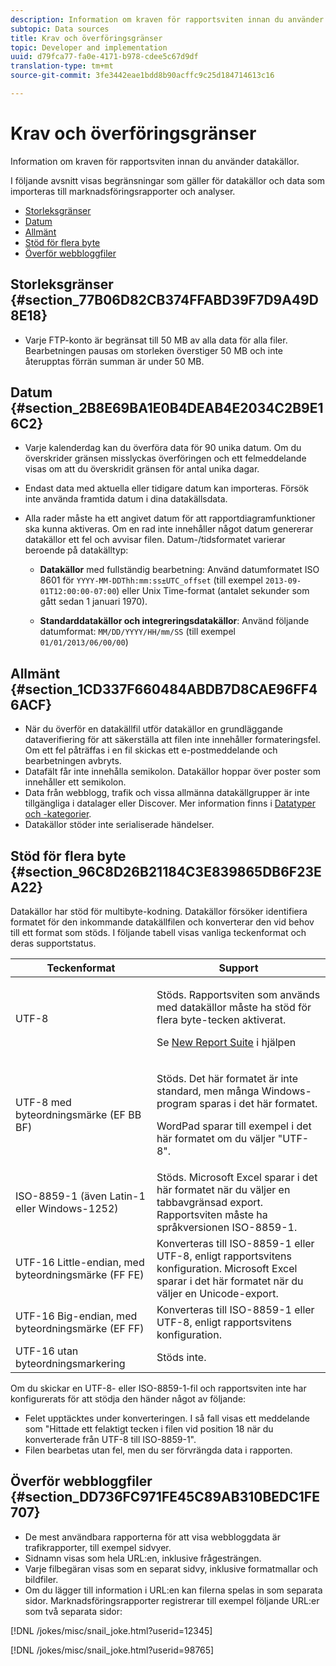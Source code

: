 ```yaml
---
description: Information om kraven för rapportsviten innan du använder datakällor.
subtopic: Data sources
title: Krav och överföringsgränser
topic: Developer and implementation
uuid: d79fca77-fa0e-4171-b978-cdee5c67d9df
translation-type: tm+mt
source-git-commit: 3fe3442eae1bdd8b90acffc9c25d184714613c16

---
```



# Krav och överföringsgränser

Information om kraven för rapportsviten innan du använder datakällor.

I följande avsnitt visas begränsningar som gäller för datakällor och data som importeras till marknadsföringsrapporter och analyser.

* [Storleksgränser](/help/import/c-data-sources/datasrc-requirements.md#section_77B06D82CB374FFABD39F7D9A49D8E18)
* [Datum](/help/import/c-data-sources/datasrc-requirements.md#section_2B8E69BA1E0B4DEAB4E2034C2B9E16C2)
* [Allmänt](/help/import/c-data-sources/datasrc-requirements.md#section_1CD337F660484ABDB7D8CAE96FF46ACF)
* [Stöd för flera byte](/help/import/c-data-sources/datasrc-requirements.md#section_96C8D26B21184C3E839865DB6F23EA22)
* [Överför webbloggfiler](/help/import/c-data-sources/datasrc-requirements.md#section_DD736FC971FE45C89AB310BEDC1FE707)

## Storleksgränser {#section_77B06D82CB374FFABD39F7D9A49D8E18}

* Varje FTP-konto är begränsat till 50 MB av alla data för alla filer. Bearbetningen pausas om storleken överstiger 50 MB och inte återupptas förrän summan är under 50 MB.

## Datum {#section_2B8E69BA1E0B4DEAB4E2034C2B9E16C2}

* Varje kalenderdag kan du överföra data för 90 unika datum. Om du överskrider gränsen misslyckas överföringen och ett felmeddelande visas om att du överskridit gränsen för antal unika dagar.
* Endast data med aktuella eller tidigare datum kan importeras. Försök inte använda framtida datum i dina datakällsdata.
* Alla rader måste ha ett angivet datum för att rapportdiagramfunktioner ska kunna aktiveras. Om en rad inte innehåller något datum genererar datakällor ett fel och avvisar filen. Datum-/tidsformatet varierar beroende på datakälltyp:

   * **Datakällor** med fullständig bearbetning: Använd datumformatet ISO 8601 för `YYYY-MM-DDThh:mm:ss±UTC_offset` (till exempel `2013-09-01T12:00:00-07:00`) eller Unix Time-format (antalet sekunder som gått sedan 1 januari 1970).

   * **Standarddatakällor och integreringsdatakällor**: Använd följande datumformat: `MM/DD/YYYY/HH/mm/SS` (till exempel `01/01/2013/06/00/00`)

## Allmänt {#section_1CD337F660484ABDB7D8CAE96FF46ACF}

* När du överför en datakällfil utför datakällor en grundläggande dataverifiering för att säkerställa att filen inte innehåller formateringsfel. Om ett fel påträffas i en fil skickas ett e-postmeddelande och bearbetningen avbryts.
* Datafält får inte innehålla semikolon. Datakällor hoppar över poster som innehåller ett semikolon.
* Data från webblogg, trafik och vissa allmänna datakällgrupper är inte tillgängliga i datalager eller Discover. Mer information finns i [Datatyper och -kategorier](/help/import/c-data-sources/c-datasrc-types/datasrc-categories.md).
* Datakällor stöder inte serialiserade händelser.

## Stöd för flera byte {#section_96C8D26B21184C3E839865DB6F23EA22}

Datakällor har stöd för multibyte-kodning. Datakällor försöker identifiera formatet för den inkommande datakällfilen och konverterar den vid behov till ett format som stöds. I följande tabell visas vanliga teckenformat och deras supportstatus.

<table id="table_F9E685D7EEAB49A9ABAD622AE630EC21"> 
 <thead> 
  <tr> 
   <th colname="col1" class="entry"> Teckenformat </th> 
   <th colname="col2" class="entry"> Support </th> 
  </tr> 
 </thead>
 <tbody> 
  <tr> 
   <td colname="col1"> UTF-8 </td> 
   <td colname="col2"> <p>Stöds. Rapportsviten som används med datakällor måste ha stöd för flera byte-tecken aktiverat. </p> <p>Se <a href="https://docs.adobe.com/content/help/en/analytics/admin/manage-report-suites/new-report-suite/new-report-suite.html"  > New Report Suite</a> i hjälpen </p> </td> 
  </tr> 
  <tr> 
   <td colname="col1"> UTF-8 med byteordningsmärke (EF BB BF) </td> 
   <td colname="col2"> <p>Stöds. Det här formatet är inte standard, men många Windows-program sparas i det här formatet. </p> <p>WordPad sparar till exempel i det här formatet om du väljer "UTF-8". </p> </td> 
  </tr> 
  <tr> 
   <td colname="col1"> ISO-8859-1 (även Latin-1 eller Windows-1252) </td> 
   <td colname="col2"> Stöds. Microsoft Excel sparar i det här formatet när du väljer en tabbavgränsad export. Rapportsviten måste ha språkversionen ISO-8859-1. </td> 
  </tr> 
  <tr> 
   <td colname="col1"> UTF-16 Little-endian, med byteordningsmärke (FF FE) </td> 
   <td colname="col2"> Konverteras till ISO-8859-1 eller UTF-8, enligt rapportsvitens konfiguration. Microsoft Excel sparar i det här formatet när du väljer en Unicode-export. </td> 
  </tr> 
  <tr> 
   <td colname="col1"> UTF-16 Big-endian, med byteordningsmärke (EF FF) </td> 
   <td colname="col2"> Konverteras till ISO-8859-1 eller UTF-8, enligt rapportsvitens konfiguration. </td> 
  </tr> 
  <tr> 
   <td colname="col1"> UTF-16 utan byteordningsmarkering </td> 
   <td colname="col2"> Stöds inte. </td> 
  </tr> 
 </tbody> 
</table>

Om du skickar en UTF-8- eller ISO-8859-1-fil och rapportsviten inte har konfigurerats för att stödja den händer något av följande:

* Felet upptäcktes under konverteringen. I så fall visas ett meddelande som &quot;Hittade ett felaktigt tecken i filen vid position 18 när du konverterade från UTF-8 till ISO-8859-1&quot;.
* Filen bearbetas utan fel, men du ser förvrängda data i rapporten.

## Överför webbloggfiler {#section_DD736FC971FE45C89AB310BEDC1FE707}

* De mest användbara rapporterna för att visa webbloggdata är trafikrapporter, till exempel sidvyer.
* Sidnamn visas som hela URL:en, inklusive frågesträngen.
* Varje filbegäran visas som en separat sidvy, inklusive formatmallar och bildfiler.
* Om du lägger till information i URL:en kan filerna spelas in som separata sidor. Marknadsföringsrapporter registrerar till exempel följande URL:er som två separata sidor:

[!DNL /jokes/misc/snail_joke.html?userid=12345]

[!DNL /jokes/misc/snail_joke.html?userid=98765]
